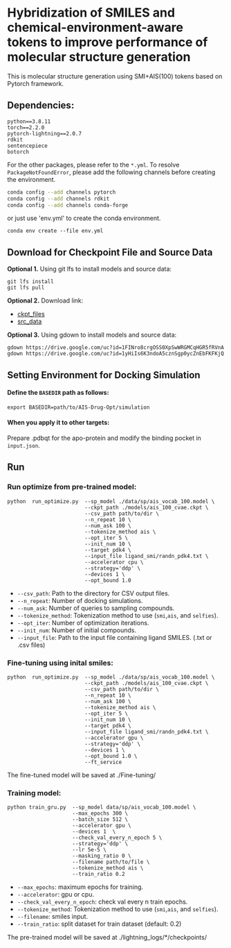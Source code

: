 Hybridization of SMILES and chemical-environment-aware tokens to improve performance of molecular structure generation
===
This is molecular structure generation using SMI+AIS(100) tokens based on Pytorch framework.

## Dependencies:
```pip-requirements
python==3.8.11
torch==2.2.0
pytorch-lightning==2.0.7
rdkit
sentencepiece
botorch
```
For the other packages, please refer to the `*.yml`. To resolve  `PackageNotFoundError`, please add the following channels before creating the environment. 

```bash
conda config --add channels pytorch
conda config --add channels rdkit
conda config --add channels conda-forge
```
or just use 'env.yml' to create the conda environment.
```
conda env create --file env.yml
```

## Download for Checkpoint File and Source Data
**Optional 1.** Using git lfs to install models and source data:
```
git lfs install
git lfs pull
```

**Optional 2.** Download link:
   - [ckpt_files<sub>](https://docs.google.com/uc?export=download&id=1FINro8crgOSS0XpSwWRGMCqHGR5fRVnA) 
   - [src_data<sub>](https://docs.google.com/uc?export=download&id=1yHiIs6K3ndoA5cznSgp0ycZnEbFKFKjQ)

**Optional 3.** Using gdown to install models and source data:
```
gdown https://drive.google.com/uc?id=1FINro8crgOSS0XpSwWRGMCqHGR5fRVnA
gdown https://drive.google.com/uc?id=1yHiIs6K3ndoA5cznSgp0ycZnEbFKFKjQ
```
 
## Setting Environment for Docking Simulation
#### Define the `BASEDIR` path as follows:
```
export BASEDIR=path/to/AIS-Drug-Opt/simulation
```
#### When you apply it to other targets:
Prepare .pdbqt for the apo-protein and modify the binding pocket in `input.json`.

## Run
### Run optimize from pre-trained model:
```
python  run_optimize.py  --sp_model ./data/sp/ais_vocab_100.model \
                         --ckpt_path ./models/ais_100_cvae.ckpt \
                         --csv_path path/to/dir \
                         --n_repeat 10 \
                         --num_ask 100 \
                         --tokenize_method ais \
                         --opt_iter 5 \
                         --init_num 10 \
                         --target pdk4 \
                         --input_file ligand_smi/randn_pdk4.txt \
                         --accelerator cpu \
                         --strategy='ddp' \
                         --devices 1 \
                         --opt_bound 1.0
```
* `--csv_path`: Path to the directory for CSV output files.
* `--n_repeat`: Number of docking simulations.
* `--num_ask`: Number of queries to sampling compounds.
* `--tokenize_method`: Tokenization method to use (`smi`,`ais`, and `selfies`).
* `--opt_iter`: Number of optimization iterations.
* `--init_num`: Number of initial compounds.
* `--input_file`: Path to the input file containing ligand SMILES. (.txt or .csv files)

### Fine-tuning using inital smiles:
```
python  run_optimize.py  --sp_model ./data/sp/ais_vocab_100.model \
                         --ckpt_path ./models/ais_100_cvae.ckpt \
                         --csv_path path/to/dir \
                         --n_repeat 10 \
                         --num_ask 100 \
                         --tokenize_method ais \
                         --opt_iter 5 \ 
                         --init_num 10 \                     
                         --target pdk4 \
                         --input_file ligand_smi/randn_pdk4.txt \                      
                         --accelerator gpu \
                         --strategy='ddp' \                  
                         --devices 1 \
                         --opt_bound 1.0 \
                         --ft_service                     
``` 

The fine-tuned model will be saved at ./Fine-tuning/
 
### Training model:
```
python train_gru.py  --sp_model data/sp/ais_vocab_100.model \
                     --max_epochs 300 \
                     --batch_size 512 \
                     --accelerator gpu \
                     --devices 1  \
                     --check_val_every_n_epoch 5 \
                     --strategy='ddp' \
                     --lr 5e-5 \
                     --masking_ratio 0 \
                     --filename path/to/file \
                     --tokenize_method ais \
                     --train_ratio 0.2
```
* `--max_epochs`: maximum epochs for training.
* `--accelerator`: gpu or cpu.
* `--check_val_every_n_epoch`: check val every n train epochs.
* `--tokenize_method`: Tokenization method to use (`smi`,`ais`, and `selfies`).
* `--filename`: smiles input.
* `--train_ratio`: split dataset for train dataset (default: 0.2)

The pre-trained model will be saved at ./lightning_logs/*/checkpoints/
